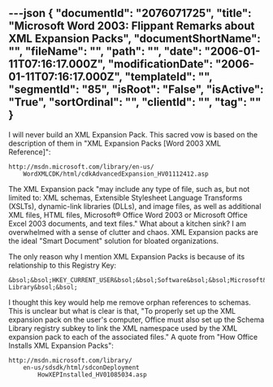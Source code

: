 ---json
{
  "documentId": "2076071725",
  "title": "Microsoft Word 2003: Flippant Remarks about XML Expansion Packs",
  "documentShortName": "",
  "fileName": "",
  "path": "",
  "date": "2006-01-11T07:16:17.000Z",
  "modificationDate": "2006-01-11T07:16:17.000Z",
  "templateId": "",
  "segmentId": "85",
  "isRoot": "False",
  "isActive": "True",
  "sortOrdinal": "",
  "clientId": "",
  "tag": ""
}
---

I will never build an XML Expansion Pack. This sacred vow is based on the description of them in &quot;XML Expansion Packs [Word 2003 XML Reference]&quot;:

    http://msdn.microsoft.com/library/en-us/
        WordXMLCDK/html/cdkAdvancedExpansion_HV01112412.asp

The XML Expansion pack &quot;may include any type of file, such as, but not limited to: XML schemas, Extensible Stylesheet Language Transforms (XSLTs), dynamic-link libraries (DLLs), and image files, as well as additional XML files, HTML files, Microsoft® Office Word 2003 or Microsoft Office Excel 2003 documents, and text files.&quot; What about a kitchen sink? I am overwhelmed with a sense of clutter and chaos. XML Expansion packs are the ideal &quot;Smart Document&quot; solution for bloated organizations.

The only reason why I mention XML Expansion Packs is because of its relationship to this Registry Key:

    &bsol;&bsol;HKEY_CURRENT_USER&bsol;&bsol;Software&bsol;&bsol;Microsoft&bsol;&bsol;Schema Library&bsol;&bsol;

I thought this key would help me remove orphan references to schemas. This is unclear but what is clear is that, &quot;To properly set up the XML expansion pack on the user's computer, Office must also set up the Schema Library registry subkey to link the XML namespace used by the XML expansion pack to each of the associated files.&quot; A quote from &quot;How Office Installs XML Expansion Packs&quot;:

    http://msdn.microsoft.com/library/
        en-us/sdsdk/html/sdconDeployment
            HowXEPInstalled_HV01085034.asp
